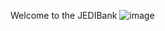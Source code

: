 Welcome to the JEDIBank
![image](https://github.com/user-attachments/assets/4dd0d40b-1192-4097-990a-03eb6f76e5ec)






